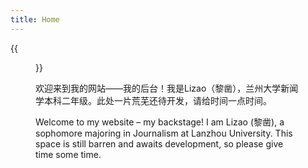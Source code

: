 ```yaml
---
title: Home
---
```


{{<figure src="https://github.com/MiShenng/mywebsite/blob/main/images/4821738074505_.pic.jpg" title="先用这个图片试一下吧（" width="450">}}

欢迎来到我的网站——我的后台！我是Lizao（黎凿），兰州大学新闻学本科二年级。此处一片荒芜还待开发，请给时间一点时间。

Welcome to my website – my backstage!  I am Lizao (黎凿), a sophomore majoring in Journalism at Lanzhou University.  This space is still barren and awaits development, so please give time some time.
